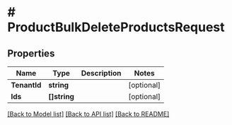 # # ProductBulkDeleteProductsRequest


## Properties 


Name | Type | Description | Notes
------------ | ------------- | ------------- | -------------
**TenantId**| **string** |   | [optional]
**Ids**| **[]string** |   | [optional]


[[Back to Model list]](../../README.md#models) [[Back to API list]](../../README.md#endpoints) [[Back to README]](../../README.md)


